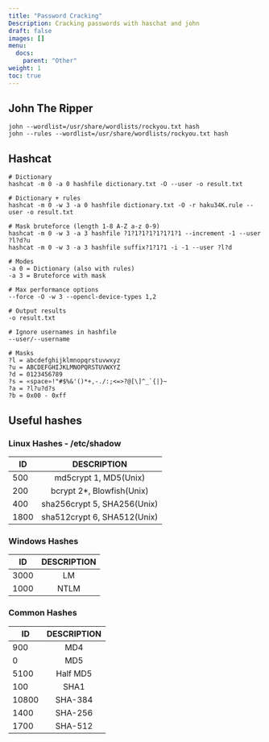 ```yaml
---
title: "Password Cracking"
Description: Cracking passwords with haschat and john
draft: false
images: []
menu:
  docs:
    parent: "Other"
weight: 1
toc: true
---
```


## John The Ripper
```
john --wordlist=/usr/share/wordlists/rockyou.txt hash
john --rules --wordlist=/usr/share/wordlists/rockyou.txt hash
```

## Hashcat
```
# Dictionary
hashcat -m 0 -a 0 hashfile dictionary.txt -O --user -o result.txt

# Dictionary + rules
hashcat -m 0 -w 3 -a 0 hashfile dictionary.txt -O -r haku34K.rule --user -o result.txt

# Mask bruteforce (length 1-8 A-Z a-z 0-9)
hashcat -m 0 -w 3 -a 3 hashfile ?1?1?1?1?1?1?1?1 --increment -1 --user ?l?d?u
hashcat -m 0 -w 3 -a 3 hashfile suffix?1?1?1 -i -1 --user ?l?d

# Modes
-a 0 = Dictionary (also with rules)
-a 3 = Bruteforce with mask 

# Max performance options
--force -O -w 3 --opencl-device-types 1,2

# Output results
-o result.txt

# Ignore usernames in hashfile
--user/--username

# Masks
?l = abcdefghijklmnopqrstuvwxyz
?u = ABCDEFGHIJKLMNOPQRSTUVWXYZ
?d = 0123456789
?s = «space»!"#$%&'()*+,-./:;<=>?@[\]^_`{|}~
?a = ?l?u?d?s
?b = 0x00 - 0xff
```

## Useful hashes
### Linux Hashes - /etc/shadow

|      ID    |   DESCRIPTION   |
|----------|:-------------:|
| 500   | md5crypt $1$, MD5(Unix)  |
| 200   | bcrypt $2*$, Blowfish(Unix) | 
| 400   | sha256crypt $5$, SHA256(Unix) |
| 1800  | sha512crypt $6$, SHA512(Unix) |

### Windows Hashes

|      ID    |   DESCRIPTION  |
|----------|:-------------:|
| 3000   | LM  |
| 1000   | NTLM | 

### Common Hashes

|      ID    |   DESCRIPTION  |
|----------|:-------------:|
| 900   | MD4  |
| 0   | MD5 | 
| 5100 | Half MD5|
| 100 | SHA1|
| 10800 | SHA-384|
| 1400 | SHA-256|
| 1700 | SHA-512| 